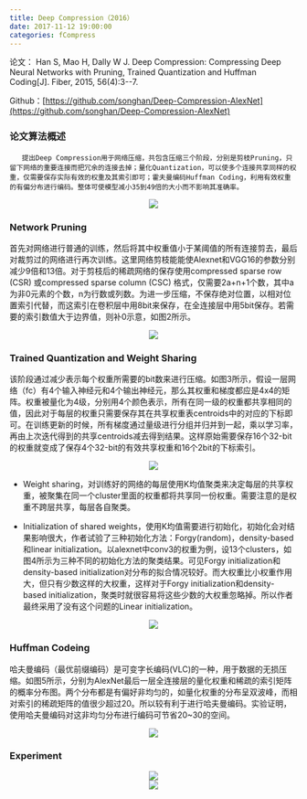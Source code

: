 ```yaml
---
title: Deep Compression（2016）
date: 2017-11-12 19:00:00
categories: fCompress
---
```


<script type="text/javascript" src="http://cdn.mathjax.org/mathjax/latest/MathJax.js?config=default"></script>

论文： Han S, Mao H, Dally W J. Deep Compression: Compressing Deep Neural Networks with Pruning, Trained Quantization and Huffman Coding[J]. Fiber, 2015, 56(4):3--7.

Github：[https://github.com/songhan/Deep-Compression-AlexNet](https://github.com/songhan/Deep-Compression-AlexNet)

### 论文算法概述

       提出Deep Compression用于网络压缩，共包含压缩三个阶段，分别是剪枝Pruning，只留下网络的重要连接而把冗余的连接去掉；量化Quantization，可以使多个连接共享同样的权重，仅需要保存实际有效的权重及其索引即可；霍夫曼编码Huffman Coding，利用有效权重的有偏分布进行编码。整体可使模型减小35到49倍的大小而不影响其准确率。
	   
<center><img src="{{ site.baseurl }}/images/pdCompress/deepcompression1.png"></center>

### Network Pruning

   首先对网络进行普通的训练，然后将其中权重值小于某阈值的所有连接剪去，最后对裁剪过的网络进行再次训练。这里网络剪枝能能使Alexnet和VGG16的参数分别减少9倍和13倍。对于剪枝后的稀疏网络的保存使用compressed sparse row (CSR) 或compressed sparse column (CSC) 格式，仅需要2a+n+1个数，其中a为非0元素的个数，n为行数或列数。为进一步压缩，不保存绝对位置，以相对位置索引代替，而这索引在卷积层中用8bit来保存，在全连接层中用5bit保存。若需要的索引数值大于边界值，则补0示意，如图2所示。
  
<center><img src="{{ site.baseurl }}/images/pdCompress/deepcompression2.png"></center>

### Trained Quantization and Weight Sharing

   该阶段通过减少表示每个权重所需要的bit数来进行压缩。如图3所示，假设一层网络（fc）有4个输入神经元和4个输出神经元，那么其权重和梯度都应是4x4的矩阵。权重被量化为4级，分别用4个颜色表示，所有在同一级的权重都共享相同的值，因此对于每层的权重只需要保存其在共享权重表centroids中的对应的下标即可。在训练更新的时候，所有梯度通过量级进行分组并归并到一起，乘以学习率，再由上次迭代得到的共享centroids减去得到结果。这样原始需要保存16个32-bit的权重就变成了保存4个32-bit的有效共享权重和16个2bit的下标索引。
   
<center><img src="{{ site.baseurl }}/images/pdCompress/deepcompression3.png"></center>
   
* Weight sharing，对训练好的网络的每层使用K均值聚类来决定每层的共享权重，被聚集在同一个cluster里面的权重都将共享同一份权重。需要注意的是权重不跨层共享，每层各自聚类。
 
* Initialization of shared weights，使用K均值需要进行初始化，初始化会对结果影响很大，作者试验了三种初始化方法：Forgy(random)，density-based和linear initialization。以alexnet中conv3的权重为例，设13个clusters，如图4所示为三种不同的初始化方法的聚类结果。可见Forgy initialization和density-based initialization对分布的拟合情况较好。而大权重比小权重作用大，但只有少数这样的大权重，这样对于Forgy initialization和density-based initialization，聚类时就很容易将这些少数的大权重忽略掉。所以作者最终采用了没有这个问题的Linear initialization。

<center><img src="{{ site.baseurl }}/images/pdCompress/deepcompression4.png"></center>

### Huffman Codeing

   哈夫曼编码（最优前缀编码）是可变字长编码(VLC)的一种，用于数据的无损压缩。如图5所示，分别为AlexNet最后一层全连接层的量化权重和稀疏的索引矩阵的概率分布图。两个分布都是有偏好非均匀的，如量化权重的分布呈双波峰，而相对索引的稀疏矩阵的值很少超过20。所以较有利于进行哈夫曼编码。实验证明，使用哈夫曼编码对这非均匀分布进行编码可节省20~30的空间。

<center><img src="{{ site.baseurl }}/images/pdCompress/deepcompression5.png"></center>

### Experiment

<center><img src="{{ site.baseurl }}/images/pdCompress/deepcompression6.png"></center>

<center><img src="{{ site.baseurl }}/images/pdCompress/deepcompression7.png"></center>